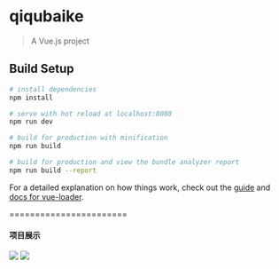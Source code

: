 # qiqubaike

> A Vue.js project

## Build Setup

``` bash
# install dependencies
npm install

# serve with hot reload at localhost:8080
npm run dev

# build for production with minification
npm run build

# build for production and view the bundle analyzer report
npm run build --report
```

For a detailed explanation on how things work, check out the [guide](http://vuejs-templates.github.io/webpack/) and [docs for vue-loader](http://vuejs.github.io/vue-loader).

=======================
#### 项目展示
![](https://github.com/HaHaHong/qiqubaike/blob/master/static/show1.gif) ![](https://github.com/HaHaHong/qiqubaike/blob/master/static/show2.gif)
